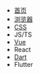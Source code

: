 - [首页](README.md)
- [浏览器](browser/)
- [CSS](css/)
- JS/TS
- [Vue](vue/)
- React
- [Dart](dart/)
- Flutter
